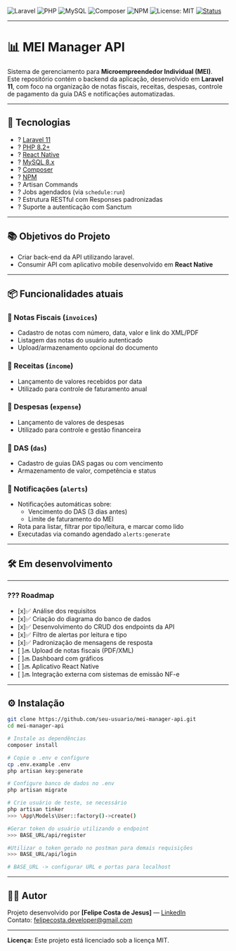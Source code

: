 ![Laravel](https://img.shields.io/badge/Laravel-11.x-ff2d20?style=for-the-badge&logo=laravel&logoColor=white)
![PHP](https://img.shields.io/badge/PHP-8.2+-777bb4?style=for-the-badge&logo=php&logoColor=white)
![MySQL](https://img.shields.io/badge/MySQL-8.x-4479A1?style=for-the-badge&logo=mysql&logoColor=white)
![Composer](https://img.shields.io/badge/Composer-2.x-885630?style=for-the-badge&logo=composer&logoColor=white)
![NPM](https://img.shields.io/badge/NPM-9.x-CB3837?style=for-the-badge&logo=npm&logoColor=white)
![License: MIT](https://img.shields.io/badge/License-MIT-yellow?style=for-the-badge)
[![Status](https://img.shields.io/badge/status-Em%20Desenvolvimento-yellow.svg)]()

---
# 📊 MEI Manager API

Sistema de gerenciamento para **Microempreendedor Individual (MEI)**.  
Este repositório contém o backend da aplicação, desenvolvido em **Laravel 11**, com foco na organização de notas fiscais, receitas, despesas, controle de pagamento da guia DAS e notificações automatizadas.

---

## 🚀 Tecnologias

- ? [Laravel 11](https://laravel.com/docs/11.x)
- ? [PHP 8.2+](https://www.php.net/releases/8.2/)
- ? [React Native](https://reactnative.dev/)
- ? [MySQL 8.x](https://dev.mysql.com/doc/)
- ? [Composer](https://getcomposer.org/)
- ? [NPM](https://www.npmjs.com/)
- ? Artisan Commands
- ? Jobs agendados (via `schedule:run`)
- ? Estrutura RESTful com Responses padronizadas
- ? Suporte a autenticação com Sanctum

---
## 📚 Objetivos do Projeto

- Criar back-end da API utilizando laravel.
- Consumir API com aplicativo mobile desenvolvido em **React Native**

---

## 📦 Funcionalidades atuais

### 🔹 Notas Fiscais (`invoices`)
- Cadastro de notas com número, data, valor e link do XML/PDF
- Listagem das notas do usuário autenticado
- Upload/armazenamento opcional do documento

### 🔹 Receitas (`income`)
- Lançamento de valores recebidos por data
- Utilizado para controle de faturamento anual

### 🔹 Despesas (`expense`)
- Lançamento de valores de despesas
- Utilizado para controle e gestão financeira

### 🔹 DAS (`das`)
- Cadastro de guias DAS pagas ou com vencimento
- Armazenamento de valor, competência e status

### 🔹 Notificações (`alerts`)
- Notificações automáticas sobre:
  - Vencimento do DAS (3 dias antes)
  - Limite de faturamento do MEI
- Rota para listar, filtrar por tipo/leitura, e marcar como lido
- Executadas via comando agendado `alerts:generate`

---

## 🛠️ Em desenvolvimento
---
### ??? Roadmap

- [x]✅ Análise dos requisitos
- [x]✅ Criação do diagrama do banco de dados
- [x]✅ Desenvolvimento do CRUD dos endpoints da API
- [x]✅ Filtro de alertas por leitura e tipo
- [x]✅ Padronização de mensagens de resposta
- [ ]🔜 Upload de notas fiscais (PDF/XML)
- [ ]🔜 Dashboard com gráficos
- [ ]🔜 Aplicativo React Native
- [ ]🔜 Integração externa com sistemas de emissão NF-e

---

## ⚙️ Instalação

```bash
git clone https://github.com/seu-usuario/mei-manager-api.git
cd mei-manager-api

# Instale as dependências
composer install

# Copie o .env e configure
cp .env.example .env
php artisan key:generate

# Configure banco de dados no .env
php artisan migrate

# Crie usuário de teste, se necessário
php artisan tinker
>>> \App\Models\User::factory()->create()

#Gerar token do usuário utilizando o endpoint
>>> BASE_URL/api/register

#Utilizar o token gerado no postman para demais requisições
>>> BASE_URL/api/login 

# BASE_URL -> configurar URL e portas para localhost
```

---

## 🧑‍💻 Autor

Projeto desenvolvido por **[Felipe Costa de Jesus]** — [LinkedIn](https://www.linkedin.com/in/Felipe-Cjesus)  
Contato: felipecosta.developer@gmail.com

---

**Licença:** Este projeto está licenciado sob a licença MIT.